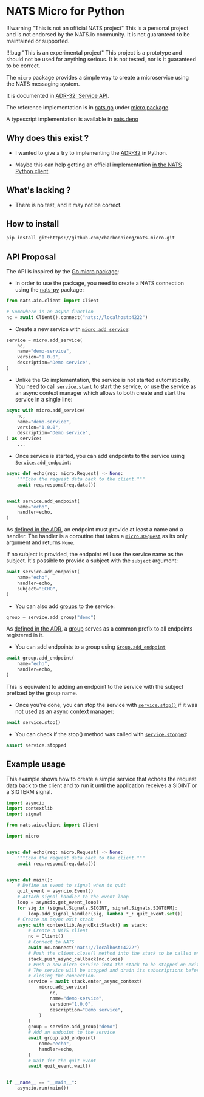 # NATS Micro for Python

!!!warning "This is not an official NATS project"
    This is a personal project and is not endorsed by the NATS.io community. It is not guaranteed to be maintained or supported.

!!!bug "This is an experimental project"
    This project is a prototype and should not be used for anything serious. It is not tested, nor is it guaranteed to be correct.

The `micro` package provides a simple way to create a microservice using the NATS messaging system.

It is documented in [ADR-32: Service API](https://github.com/nats-io/nats-architecture-and-design/blob/main/adr/ADR-32.md).

The reference implementation is in [nats.go](https://github.com/nats-io/nats.go) under [micro package](https://pkg.go.dev/github.com/nats-io/nats.go/micro).

A typescript implementation is available in [nats.deno](https://github.com/nats-io/nats.deno/blob/main/nats-base-client/service.ts)

## Why does this exist ?

- I wanted to give a try to implementing the [ADR-32](https://github.com/nats-io/nats-architecture-and-design/blob/main/adr/ADR-32.md) in Python.

- Maybe this can help getting an official implementation [in the NATS Python client](https://github.com/nats-io/nats.py/discussions/532#discussioncomment-8509804).

## What's lacking ?

- There is no test, and it may not be correct.

## How to install

```bash
pip install git+https://github.com/charbonnierg/nats-micro.git
```

## API Proposal

The API is inspired by the [Go micro package](https://pkg.go.dev/github.com/nats-io/nats.go/micro):

- In order to use the package, you need to create a NATS connection using the [nats-py](https://nats-io.github.io/nats.py/) package:

```python
from nats.aio.client import Client

# Somewhere in an async function
nc = await Client().connect("nats://localhost:4222")
```

- Create a new service with [`micro.add_service`](https://charbonnierg.github.io/nats-micro/reference/micro/#micro.add_service):

```python
service = micro.add_service(
    nc,
    name="demo-service",
    version="1.0.0",
    description="Demo service",
)
```

- Unlike the Go implementation, the service is not started automatically. You need to call [`service.start`](https://charbonnierg.github.io/nats-micro/reference/micro/#micro.Service.start) to start the service, or use the service as an async context manager which allows to both create and start the service in a single line:

```python
async with micro.add_service(
    nc,
    name="demo-service",
    version="1.0.0",
    description="Demo service",
) as service:
    ...
```

- Once service is started, you can add endpoints to the service using [`Service.add_endpoint`](https://charbonnierg.github.io/nats-micro/reference/micro/#micro.Service.add_endpoint):

```python
async def echo(req: micro.Request) -> None:
    """Echo the request data back to the client."""
    await req.respond(req.data())


await service.add_endpoint(
    name="echo",
    handler=echo,
)
```

As [defined in the ADR](https://github.com/nats-io/nats-architecture-and-design/blob/main/adr/ADR-32.md#endpoints), an endpoint must provide at least a name and a handler. The handler is a coroutine that takes a [`micro.Request`](https://charbonnierg.github.io/nats-micro/reference/micro/#micro.Request) as its only argument and returns `None`.

If no subject is provided, the endpoint will use the service name as the subject. It's possible to provide a subject with the `subject` argument:

```python
await service.add_endpoint(
    name="echo",
    handler=echo,
    subject="ECHO",
)
```

- You can also add [groups](https://charbonnierg.github.io/nats-micro/reference/micro/#micro.Group) to the service:

```python
group = service.add_group("demo")
```

As [defined in the ADR](https://github.com/nats-io/nats-architecture-and-design/blob/main/adr/ADR-32.md#groups), a [group](https://charbonnierg.github.io/nats-micro/reference/micro/#micro.Group) serves as a common prefix to all endpoints registered in it.

- You can add endpoints to a group using [`Group.add_endpoint`](https://charbonnierg.github.io/nats-micro/reference/micro/#micro.Group.add_endpoint)

```python
await group.add_endpoint(
    name="echo",
    handler=echo,
)
```

This is equivalent to adding an endpoint to the service with the subject prefixed by the group name.

- Once you're done, you can stop the service with [`service.stop()`](https://charbonnierg.github.io/nats-micro/reference/micro/#micro.Service.stop) if it was not used as an async context manager:

```python
await service.stop()
```

- You can check if the stop() method was called with [`service.stopped`](https://charbonnierg.github.io/nats-micro/reference/micro/#micro.Service.stopped):

```python
assert service.stopped
```

## Example usage

This example shows how to create a simple service that echoes the request data back to the client and to run it until the application receives a SIGINT or a SIGTERM signal.


```python
import asyncio
import contextlib
import signal

from nats.aio.client import Client

import micro


async def echo(req: micro.Request) -> None:
    """Echo the request data back to the client."""
    await req.respond(req.data())


async def main():
    # Define an event to signal when to quit
    quit_event = asyncio.Event()
    # Attach signal handler to the event loop
    loop = asyncio.get_event_loop()
    for sig in (signal.Signals.SIGINT, signal.Signals.SIGTERM):
        loop.add_signal_handler(sig, lambda *_: quit_event.set())
    # Create an async exit stack
    async with contextlib.AsyncExitStack() as stack:
        # Create a NATS client
        nc = Client()
        # Connect to NATS
        await nc.connect("nats://localhost:4222")
        # Push the client.close() method into the stack to be called on exit
        stack.push_async_callback(nc.close)
        # Push a new micro service into the stack to be stopped on exit
        # The service will be stopped and drain its subscriptions before
        # closing the connection.
        service = await stack.enter_async_context(
            micro.add_service(
                nc,
                name="demo-service",
                version="1.0.0",
                description="Demo service",
            )
        )
        group = service.add_group("demo")
        # Add an endpoint to the service
        await group.add_endpoint(
            name="echo",
            handler=echo,
        )
        # Wait for the quit event
        await quit_event.wait()


if __name__ == "__main__":
    asyncio.run(main())
```
